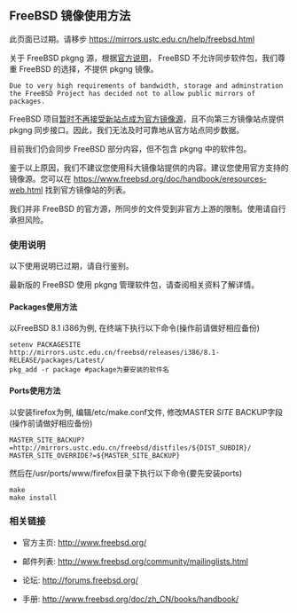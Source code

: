 ---
---

## FreeBSD 镜像使用方法

此页面已过期。请移步 <https://mirrors.ustc.edu.cn/help/freebsd.html>

关于 FreeBSD pkgng 源，根据[官方说明](https://www.freebsd.org/doc/en/articles/hubs/mirror-howto.html#mirror-pkgs "https://www.freebsd.org/doc/en/articles/hubs/mirror-howto.html#mirror-pkgs")， FreeBSD 不允许同步软件包，我们尊重 FreeBSD 的选择，不提供 pkgng 镜像。 

    
    
    Due to very high requirements of bandwidth, storage and adminstration the FreeBSD Project has decided not to allow public mirrors of packages.

FreeBSD 项目[暂时不再接受新站点成为官方镜像源](https://www.freebsd.org/doc/en/articles/hubs/mirror-official.html#mirror-official-become "https://www.freebsd.org/doc/en/articles/hubs/mirror-official.html#mirror-official-become")，且不向第三方镜像站点提供 pkgng 同步接口。因此，我们无法及时可靠地从官方站点同步数据。 

目前我们仍会同步 FreeBSD 部分内容，但不包含 pkgng 中的软件包。 

鉴于以上原因，我们不建议您使用科大镜像站提供的内容。建议您使用官方支持的镜像源。您可以在 <https://www.freebsd.org/doc/handbook/eresources-web.html> 找到官方镜像站的列表。 

我们并非 FreeBSD 的官方源，所同步的文件受到非官方上游的限制。使用请自行承担风险。 

### 使用说明

以下使用说明已过期，请自行鉴别。 

最新版的 FreeBSD 使用 pkgng 管理软件包，请查阅相关资料了解详情。 

#### Packages使用方法

以FreeBSD 8.1 i386为例, 在终端下执行以下命令(操作前请做好相应备份) 

    
    
    setenv PACKAGESITE http://mirrors.ustc.edu.cn/freebsd/releases/i386/8.1-RELEASE/packages/Latest/
    pkg_add -r package #package为要安装的软件名

#### Ports使用方法

以安装firefox为例, 编辑/etc/make.conf文件, 修改MASTER _SITE_ BACKUP字段(操作前请做好相应备份) 

    
    
    MASTER_SITE_BACKUP?=http://mirrors.ustc.edu.cn/freebsd/distfiles/${DIST_SUBDIR}/
    MASTER_SITE_OVERRIDE?=${MASTER_SITE_BACKUP}

然后在/usr/ports/www/firefox目录下执行以下命令(要先安装ports) 

    
    
    make
    make install

### 相关链接

  + 官方主页: <http://www.freebsd.org/>

  + 邮件列表: <http://www.freebsd.org/community/mailinglists.html>

  + 论坛: <http://forums.freebsd.org/>

  + 手册: <http://www.freebsd.org/doc/zh_CN/books/handbook/>
